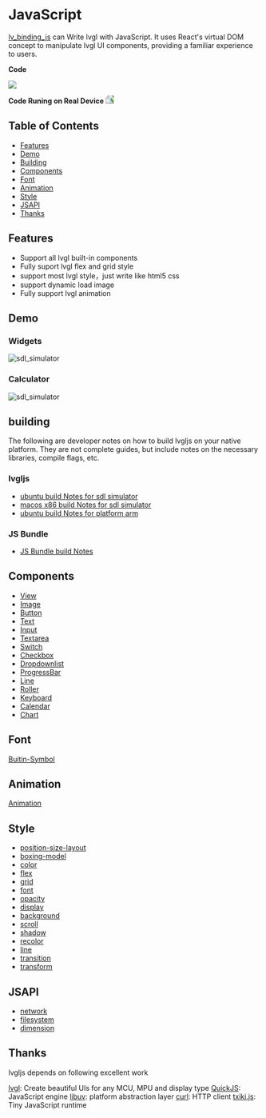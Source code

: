 # JavaScript

[lv_binding_js](https://github.com/lvgl/lv_binding_js) can Write lvgl with JavaScript. It uses React's virtual DOM concept to manipulate lvgl UI components, providing a familiar experience to users.

**Code**

<img src="https://github.com/lvgl/lv_binding_js/blob/master/demo/screenshoot/code.png">


**Code Runing on Real Device**
<img src="https://github.com/lvgl/lv_binding_js/blob/master/demo/screenshoot/real_device.jpg" style="transform: rotate(270deg)">

## Table of Contents

  - [Features](#features)
  - [Demo](#demo)
  - [Building](#building)
  - [Components](#components)
  - [Font](#font)
  - [Animation](#animation)
  - [Style](#style)
  - [JSAPI](#jsapi)
  - [Thanks](#thanks)


## Features

- Support all lvgl built-in components
- Fully suport lvgl flex and grid style
- support most lvgl style，just write like html5 css
- support dynamic load image
- Fully support lvgl animation

## Demo

### Widgets
![sdl_simulator](https://github.com/lvgl/lv_binding_js/blob/master/demo/widgets/screenshoot/sdl_simulator.gif)

### Calculator
![sdl_simulator](https://github.com/lvgl/lv_binding_js/blob/master/demo/calculator/screenshoot/sdl_simulator.gif)


## building

The following are developer notes on how to build lvgljs on your native platform. They are not complete guides, but include notes on the necessary libraries, compile flags, etc.

### lvgljs

- [ubuntu build Notes for sdl simulator](https://github.com/lvgl/lv_binding_js/blob/master/doc/build/build-ubuntu-arm.md)
- [macos x86 build Notes for sdl simulator](https://github.com/lvgl/lv_binding_js/blob/master/doc/build/build-macos-x86-simulator.md)
- [ubuntu build Notes for platform arm](https://github.com/lvgl/lv_binding_js/blob/master/doc/build/build-ubuntu-x86-simualtor.md)

### JS Bundle
- [JS Bundle build Notes](https://github.com/lvgl/lv_binding_js/blob/master/doc/build/js-bundle.md)

## Components

- [View](https://github.com/lvgl/lv_binding_js/blob/master/doc/component/View.md)
- [Image](https://github.com/lvgl/lv_binding_js/blob/master/doc/component/Image.md)
- [Button](https://github.com/lvgl/lv_binding_js/blob/master/doc/component/Button.md)
- [Text](https://github.com/lvgl/lv_binding_js/blob/master/doc/component/Text.md)
- [Input](https://github.com/lvgl/lv_binding_js/blob/master/doc/component/Input.md)
- [Textarea](https://github.com/lvgl/lv_binding_js/blob/master/doc/component/Textarea.md)
- [Switch](https://github.com/lvgl/lv_binding_js/blob/master/doc/component/Switch.md)
- [Checkbox](https://github.com/lvgl/lv_binding_js/blob/master/doc/component/Checkbox.md)
- [Dropdownlist](https://github.com/lvgl/lv_binding_js/blob/master/doc/component/Dropdownlist.md)
- [ProgressBar](https://github.com/lvgl/lv_binding_js/blob/master/doc/component/ProgressBar.md)
- [Line](https://github.com/lvgl/lv_binding_js/blob/master/doc/component/Line.md)
- [Roller](https://github.com/lvgl/lv_binding_js/blob/master/doc/component/Roller.md)
- [Keyboard](https://github.com/lvgl/lv_binding_js/blob/master/doc/component/Keyboard.md)
- [Calendar](https://github.com/lvgl/lv_binding_js/blob/master/doc/component/Calendar.md)
- [Chart](https://github.com/lvgl/lv_binding_js/blob/master/doc/component/Chart.md)

## Font

[Buitin-Symbol](https://github.com/lvgl/lv_binding_js/blob/master/doc/Symbol/symbol.md)

## Animation

[Animation](https://github.com/lvgl/lv_binding_js/blob/master/doc/animate/animate.md)

## Style

- [position-size-layout](https://github.com/lvgl/lv_binding_js/blob/master/doc/style/position-size-layout.md)
- [boxing-model](https://github.com/lvgl/lv_binding_js/blob/master/doc/style/boxing-model.md)
- [color](https://github.com/lvgl/lv_binding_js/blob/master/doc/style/color.md)
- [flex](https://github.com/lvgl/lv_binding_js/blob/master/doc/style/flex.md)
- [grid](https://github.com/lvgl/lv_binding_js/blob/master/doc/style/grid.md)
- [font](https://github.com/lvgl/lv_binding_js/blob/master/doc/style/font.md)
- [opacity](https://github.com/lvgl/lv_binding_js/blob/master/doc/style/opacity.md)
- [display](https://github.com/lvgl/lv_binding_js/blob/master/doc/style/display.md)
- [background](https://github.com/lvgl/lv_binding_js/blob/master/doc/style/background.md)
- [scroll](https://github.com/lvgl/lv_binding_js/blob/master/doc/style/scroll.md)
- [shadow](https://github.com/lvgl/lv_binding_js/blob/master/doc/style/shadow.md)
- [recolor](https://github.com/lvgl/lv_binding_js/blob/master/doc/style/recolor.md)
- [line](https://github.com/lvgl/lv_binding_js/blob/master/doc/style/line.md)
- [transition](https://github.com/lvgl/lv_binding_js/blob/master/doc/style/transition.md)
- [transform](https://github.com/lvgl/lv_binding_js/blob/master/doc/style/transform.md)

## JSAPI

- [network](https://github.com/lvgl/lv_binding_js/blob/master/doc/jsapi/network.md)
- [filesystem](https://github.com/lvgl/lv_binding_js/blob/master/doc/jsapi/fs.md)
- [dimension](https://github.com/lvgl/lv_binding_js/blob/master/doc/jsapi/dimension.md)

## Thanks

lvgljs depends on following excellent work

[lvgl](https://github.com/lvgl/lvgl): Create beautiful UIs for any MCU, MPU and display type
[QuickJS](https://bellard.org/quickjs/): JavaScript engine
[libuv](https://github.com/libuv/libuv): platform abstraction layer
[curl](https://github.com/curl/curl): HTTP client
[txiki.js](https://github.com/saghul/txiki.js): Tiny JavaScript runtime